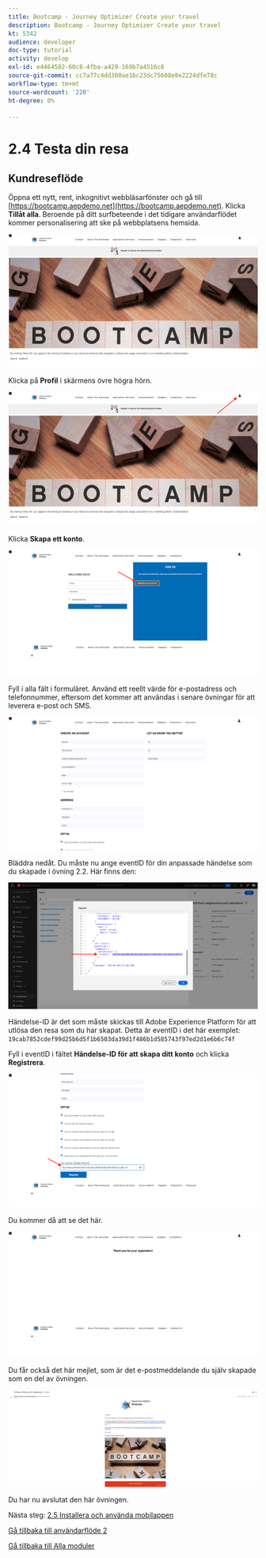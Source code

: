 ```yaml
---
title: Bootcamp - Journey Optimizer Create your travel
description: Bootcamp - Journey Optimizer Create your travel
kt: 5342
audience: developer
doc-type: tutorial
activity: develop
exl-id: e4464502-60c8-4fba-a429-169b7a4516c8
source-git-commit: cc7a77c4dd380ae1bc23dc75608e8e2224dfe78c
workflow-type: tm+mt
source-wordcount: '220'
ht-degree: 0%

---
```


# 2.4 Testa din resa

## Kundreseflöde

Öppna ett nytt, rent, inkognitivt webbläsarfönster och gå till [https://bootcamp.aepdemo.net](https://bootcamp.aepdemo.net). Klicka **Tillåt alla**. Beroende på ditt surfbeteende i det tidigare användarflödet kommer personalisering att ske på webbplatsens hemsida.

![DSN](./images/web8a.png)

Klicka på **Profil** i skärmens övre högra hörn.

![Demo](./images/web8b.png)

Klicka **Skapa ett konto**.

![Demo](./images/pv5.png)

Fyll i alla fält i formuläret. Använd ett reellt värde för e-postadress och telefonnummer, eftersom det kommer att användas i senare övningar för att leverera e-post och SMS.

![Demo](./images/pv7a.png)

Bläddra nedåt. Du måste nu ange eventID för din anpassade händelse som du skapade i övning 2.2. Här finns den:

![ACOP](./images/payloadeventID.png)

Händelse-ID är det som måste skickas till Adobe Experience Platform för att utlösa den resa som du har skapat. Detta är eventID i det här exemplet: `19cab7852cdef99d25b6d5f1b6503da39d1f486b1d585743f97ed2d1e6b6c74f`

Fyll i eventID i fältet **Händelse-ID för att skapa ditt konto** och klicka **Registrera**.

![Demo](./images/pv8a.png)

Du kommer då att se det här.

![Demo](./images/pv9.png)

Du får också det här mejlet, som är det e-postmeddelande du själv skapade som en del av övningen.

![Demo](./images/pv10a.png)

Du har nu avslutat den här övningen.

Nästa steg: [2.5 Installera och använda mobilappen](./ex5.md)

[Gå tillbaka till användarflöde 2](./uc2.md)

[Gå tillbaka till Alla moduler](../../overview.md)
